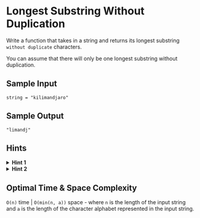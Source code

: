 # Longest Substring Without Duplication

Write a function that takes in a string and returns its longest substring `without duplicate` characters.

You can assume that there will only be one longest substring without duplication.

## Sample Input

```plaintext
string = "kilimandjaro"
```

## Sample Output

```plaintext
"limandj"
```

## Hints

<details>
<summary><b>Hint 1</b></summary>

Try traversing the input string and storing the last position at which you see each character in a hash table. How can this help you solve the given problem?

</details>

<details>
<summary><b>Hint 2</b></summary>

As you traverse the input string, keep track of a starting index variable. This variable, as its name suggests, should represent the most recent index from which you could start a substring with no duplicate characters, ending at your current index. Use the hash table mentioned in `Hint #1` to update this variable correctly, and update the longest substring as you go.

</details>

## Optimal Time & Space Complexity

`O(n)` time | `O(min(n, a))` space - where `n` is the length of the input string and `a` is the length of the character alphabet represented in the input string.

